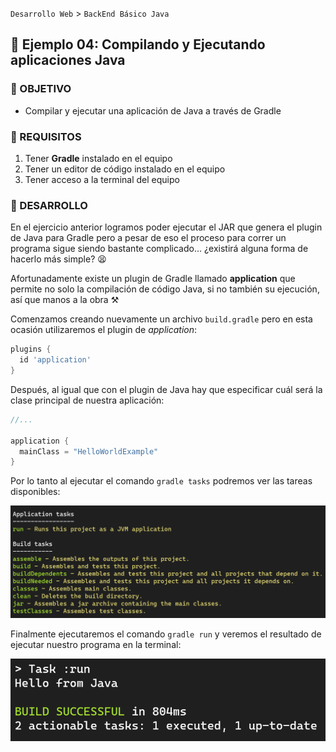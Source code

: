 `Desarrollo Web` > `BackEnd Básico Java`

## 🧠 Ejemplo 04: Compilando y Ejecutando aplicaciones Java

### 🎯 OBJETIVO

- Compilar y ejecutar una aplicación de Java a través de Gradle

### 📃 REQUISITOS

1. Tener **Gradle** instalado en el equipo
2. Tener un editor de código instalado en el equipo
3. Tener acceso a la terminal del equipo

### 🎩 DESARROLLO

En el ejercicio anterior logramos poder ejecutar el JAR que genera el plugin de Java para Gradle pero a pesar de eso el proceso para correr un programa sigue siendo bastante complicado... ¿existirá alguna forma de hacerlo más simple? 😫

Afortunadamente existe un plugin de Gradle llamado **application** que permite no solo la compilación de código Java, si no también su ejecución, así que manos a la obra ⚒

Comenzamos creando nuevamente un archivo `build.gradle` pero en esta ocasión utilizaremos el plugin de *application*:

```groovy
plugins {
  id 'application'
}
```

Después, al igual que con el plugin de Java hay que especificar cuál será la clase principal de nuestra aplicación:

```groovy
//...

application {
  mainClass = "HelloWorldExample"
}
```

Por lo tanto al ejecutar el comando `gradle tasks` podremos ver las tareas disponibles:

![](img/ejercicio-04-tasks.png)

Finalmente ejecutaremos el comando `gradle run` y veremos el resultado de ejecutar nuestro programa en la terminal:

![](img/ejercicio-04-run.png)